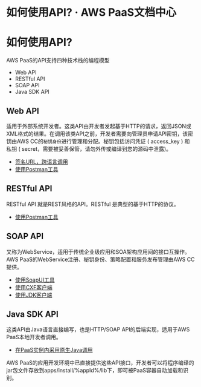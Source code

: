 # 如何使用API? · AWS PaaS文档中心

# 如何使用API?

AWS PaaS的API支持四种技术栈的编程模型

  * Web API
  * RESTful API
  * SOAP API
  * Java SDK API

## Web API

适用于外部系统开发者。这类API由开发者发起基于HTTP的请求，返回JSON或XML格式的结果。在调用该类API之前，开发者需要向管理员申请API密钥，该密钥由AWS CC的`秘钥身份`进行管理和分配。秘钥包括访问凭证 ( access_key ) 和 私钥 ( secret，需要被妥善保管，请勿外传或编译到您的源码中泄露)。

  * [签名URL，跨语言调用](<../http/signing.html>)
  * [使用Postman工具](<../http/postman.html>)

## RESTful API

RESTful API 就是REST风格的API。RESTful 是典型的基于HTTP的协议。

  * [使用Postman工具](<../restful/postman.html>)

## SOAP API

又称为WebService，适用于传统企业级应用和SOA架构应用间的接口互操作。 AWS PaaS的WebService注册、秘钥身份、策略配置和服务发布管理由AWS CC提供。

  * [使用SoapUI工具](<../soap/soapui.html>)
  * [使用CXF客户端](<../soap/cxf.html>)
  * [使用JDK客户端](<../soap/java_client.html>)

## Java SDK API

这类API由Java语言直接编写，也是HTTP/SOAP API的后端实现，适用于AWS PaaS本地开发者调用。

  * [在PaaS实例内采用原生Java调用](<../native/java_doc.html>)

AWS PaaS的应用开发环境中已直接提供这些API接口，开发者可以将程序编译的jar包文件存放到apps/install/%appId%/lib下，即可被PaaS容器自动加载和识别。